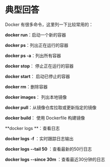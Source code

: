# 典型回答

Docker 有很多命令，这里列一下比较常用的：

**docker run**：启动一个新的容器

**docker ps**：列出正在运行的容器

**docker ps -a**：列出所有容器

**docker stop**： 停止正在运行的容器

**docker start**： 启动已停止的容器

**docker rm**：删除容器

**docker images**： 列出本地镜像

**docker pull**：从镜像仓库拉取或更新指定的镜像

**docker build**： 使用 Dockerfile 构建镜像

**docker logs **：查看日志

**docker logs -f <container-id or container-name>**：实时跟踪日志输出

**docker logs --tail 50 <container-id or container-name>**：查看最新的50行日志

**docker logs --since 30m <container-id or container-name>**：查看最近30分钟的日志
